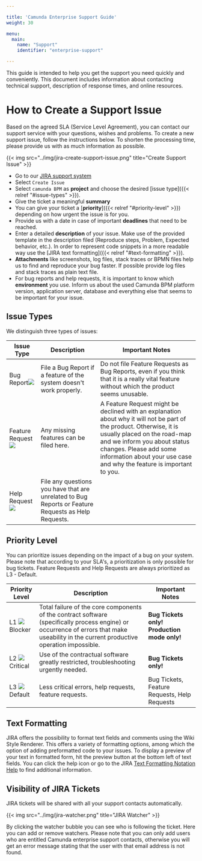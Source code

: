 ```yaml
---

title: 'Camunda Enterprise Support Guide'
weight: 30

menu:
  main:
    name: "Support"
    identifier: "enterprise-support"

---
```


This guide is intended to help you get the support you need quickly and conveniently. This document includes information about contacting technical support, description of response times, and online resources.


# How to Create a Support Issue

Based on the agreed SLA (Service Level Agreement), you can contact our support service with your questions, wishes and problems.
To create a new support issue, follow the instructions below. To shorten the processing time, please provide us with as much information as possible.

{{< img src="../img/jira-create-support-issue.png" title="Create Support Issue" >}}

* Go to our [JIRA support system](https://app.camunda.com/jira/browse/SUPPORT)
* Select `Create Issue`
* Select `camunda BPM` as **project** and choose the desired [issue type]({{< relref "#issue-types" >}}).
* Give the ticket a meaningful **summary**
* You can give your ticket a [**priority**]({{< relref "#priority-level" >}}) depending on how urgent the issue is for you.
* Provide us with a date in case of important **deadlines** that need to be reached.
* Enter a detailed **description** of your issue. Make use of the provided template in the description filed (Reproduce steps, Problem, Expected behavior, etc.). In order to represent code snippets in a more readable way use the [JIRA text formatting]({{< relref "#text-formatting" >}}).
* **Attachments** like screenshots, log files, stack traces or BPMN files help us to find and reproduce your bug faster. If possible provide log files and stack traces as plain text file.
* For bug reports and help requests, it is important to know which **environment** you use. Inform us about the used Camunda BPM platform version, application server, database and everything else that seems to be important for your issue.


## Issue Types

We distinguish three types of issues:

<table class="table table-bordered">
  <thead>
  <tr class="success">
    <th>Issue Type</th>
    <th>Description</th>
    <th>Important Notes</th>
  </tr>
  </thead>
  <tbody>
  <tr>
    <td>Bug Report<img class="img-responsive" src="../img/jira-bug-report.png"/></td>
    <td>File a Bug Report if a feature of the system doesn't work properly.</td>
    <td>Do not file Feature Requests as Bug Reports, even if you think that it is a really vital feature without which the product seems unusable.</td>
  </tr>
  <tr>
    <td>Feature Request<img class="img-responsive" src="../img/jira-feature-request.png"/></td>
    <td>Any missing features can be filed here.</td>
    <td>A Feature Request might be declined with an explanation about why it will not be part of the product. Otherwise, it is usually placed on the road-map and we inform you about status changes. Please add some information about your use case and why the feature is important to you.</td>
  </tr>
  <tr>
    <td>Help Request<img class="img-responsive" src="../img/jira-help-request.png"/></td>
    <td>File any questions you have that are unrelated to Bug Reports or Feature Requests as Help Requests.</td>
    <td></td>
  </tr>
  </tbody>
</table>


## Priority Level

You can prioritize issues depending on the impact of a bug on your system. Please note that according to your SLA's, a prioritization is only possible for bug tickets. Feature Requests and Help Requests are always prioritized as L3 - Default.

<table class="table table-bordered">
  <thead>
  <tr class="success">
    <th>Priority Level</th>
    <th>Description</th>
    <th>Important Notes</th>
  </tr>
  </thead>
  <tbody>
  <tr>
    <td>L1 <img class="img-responsive" src="../img/jira-blocker.png"/>Blocker</td>
    <td>Total failure of the core components of the contract software (specifically process engine) or occurrence of errors that make useability in the current productive operation impossible.</td>
    <td><b>Bug Tickets only! Production mode only!</b></td>
  </tr>
  <tr>
    <td>L2 <img class="img-responsive" src="../img/jira-major.png"/>Critical</td>
    <td>Use of the contractual software greatly restricted, troubleshooting urgently needed.</td>
    <td><b>Bug Tickets only!</b></td>
  </tr>
  <tr>
    <td>L3 <img class="img-responsive" src="../img/jira-minor.png"/>Default</td>
    <td>Less critical errors, help requests, feature requests.</td>
    <td>Bug Tickets, Feature Requests, Help Requests</td>
  </tr>
  </tbody>
</table>


## Text Formatting

JIRA offers the possibility to format text fields and comments using the Wiki Style Renderer. This offers a variety of formatting options, among which the option of adding preformatted code to your issues. To display a preview of your text in formatted form, hit the preview button at the bottom left of text fields.
You can click the help icon or go to the JIRA [Text Formatting Notation Help](https://jira.atlassian.com/secure/WikiRendererHelpAction.jspa?section=all) to find additional information.


## Visibility of JIRA Tickets

JIRA tickets will be shared with all your support contacts automatically.

{{< img src="../img/jira-watcher.png" title="JIRA Watcher" >}}

By clicking the watcher bubble you can see who is following the ticket. Here you can add or remove watchers. Please note that you can only add users who are entitled Camunda enterprise support contacts, otherwise you will get an error message stating that the user with that email address is not found.

